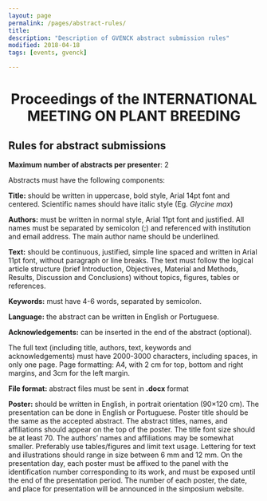 ```yaml
---
layout: page
permalink: /pages/abstract-rules/
title: 
description: "Description of GVENCK abstract submission rules"
modified: 2018-04-18
tags: [events, gvenck]

---
```


<center><h1>Proceedings of the INTERNATIONAL MEETING ON PLANT BREEDING</h1></center>


<h2>Rules for abstract submissions</h2>


**Maximum number of abstracts per presenter**: 2  
  
Abstracts must have the following components:  
  
**Title:** should be written in uppercase, bold style, Arial 14pt font and centered. Scientific names should have italic style (Eg. _Glycine max_)  
  
**Authors:** must be written in normal style, Arial 11pt font and justified. All names must be separated by semicolon (;) and referenced with institution and email address. The main author name should be underlined.  
  
**Text:** should be continuous, justified, simple line spaced and written in Arial 11pt font, without paragraph or line breaks. The text must follow the logical article structure (brief Introduction, Objectives, Material and Methods, Results, Discussion and Conclusions) without topics, figures, tables or references.  
  
**Keywords:** must have 4-6 words, separated by semicolon.  
  
**Language:** the abstract can be written in English or Portuguese.  
  
**Acknowledgements:** can be inserted in the end of the abstract (optional).   

The full text (including title, authors, text, keywords and acknowledgements) must have 2000-3000 characters, including spaces, in only one page. Page formatting: A4, with 2 cm for top, bottom and right margins, and 3cm for the left margin.  
  
**File format:** abstract files must be sent in **.docx** format  
  
**Poster:** should be written in English, in portrait orientation (90×120 cm). The presentation can be done in English or Portuguese. Poster title should be the same as the accepted abstract. The abstract titles, names, and affiliations should appear on the top of the poster. The title font size should be at least 70. The authors’ names and affiliations may be somewhat smaller. Preferably use tables/figures and limit text usage. Lettering for text and illustrations should range in size between 6 mm and 12 mm. On the presentation day, each poster must be affixed to the panel with the identification number corresponding to its work, and must be exposed until the end of the presentation period. The number of each poster, the date, and place for presentation will be announced in the simposium website.  
